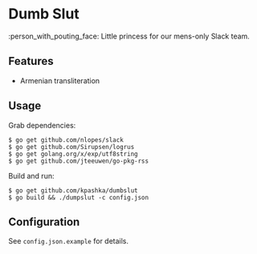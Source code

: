 # Dumb Slut

:person_with_pouting_face: Little princess for our mens-only Slack team.

## Features

* Armenian transliteration

## Usage

Grab dependencies:

	$ go get github.com/nlopes/slack
	$ go get github.com/Sirupsen/logrus
	$ go get golang.org/x/exp/utf8string
	$ go get github.com/jteeuwen/go-pkg-rss

Build and run:

	$ go get github.com/kpashka/dumbslut
	$ go build && ./dumpslut -c config.json

## Configuration

See `config.json.example` for details.